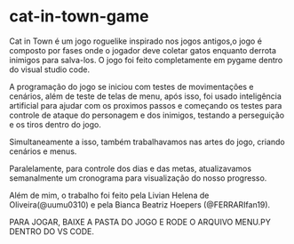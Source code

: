 # cat-in-town-game

Cat in Town é um jogo roguelike inspirado nos jogos antigos,o jogo é composto por fases onde o jogador deve coletar gatos enquanto derrota inimigos para salva-los. O jogo foi feito completamente em pygame dentro do visual studio code.

A programação do jogo se iniciou com testes de movimentações e cenários, além de teste de telas de menu, após isso, foi usado inteligência artificial para ajudar com os proximos passos e começando os testes para controle de ataque do personagem e dos inimigos, testando a perseguição e os tiros dentro do jogo.

Simultaneamente a isso, também trabalhavamos nas artes do jogo, criando cenários e menus.

Paralelamente, para controle dos dias e das metas, atualizavamos semanalmente um cronograma para visualização do nosso progresso.

Além de mim, o trabalho foi feito pela Livian Helena de Oliveira(@uumu0310) e pela Bianca Beatriz Hoepers (@FERRARIfan19).


PARA JOGAR, BAIXE A PASTA DO JOGO E RODE O ARQUIVO MENU.PY DENTRO DO VS CODE.

